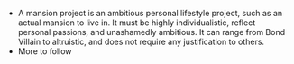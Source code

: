 - A mansion project is an ambitious personal lifestyle project, such as an actual mansion to live in. It must be highly individualistic, reflect personal passions, and unashamedly ambitious. It can range from Bond Villain to altruistic, and does not require any justification to others.
- More to follow
